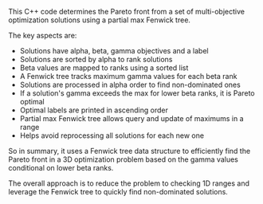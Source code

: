 This C++ code determines the Pareto front from a set of multi-objective optimization solutions using a partial max Fenwick tree.

The key aspects are:

- Solutions have alpha, beta, gamma objectives and a label
- Solutions are sorted by alpha to rank solutions
- Beta values are mapped to ranks using a sorted list
- A Fenwick tree tracks maximum gamma values for each beta rank
- Solutions are processed in alpha order to find non-dominated ones
- If a solution's gamma exceeds the max for lower beta ranks, it is Pareto optimal
- Optimal labels are printed in ascending order
- Partial max Fenwick tree allows query and update of maximums in a range
- Helps avoid reprocessing all solutions for each new one

So in summary, it uses a Fenwick tree data structure to efficiently find the Pareto front in a 3D optimization problem based on the gamma values conditional on lower beta ranks.

The overall approach is to reduce the problem to checking 1D ranges and leverage the Fenwick tree to quickly find non-dominated solutions.